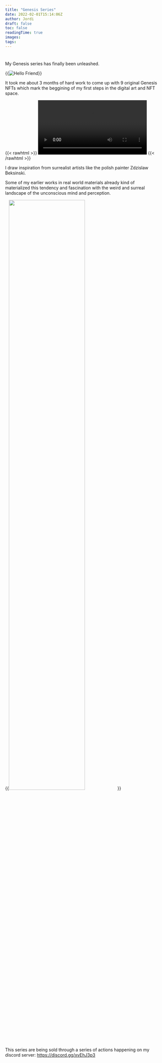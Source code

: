 ```yaml
---
title: "Genesis Series"
date: 2022-02-01T15:14:06Z
author: Jordi
draft: false
toc: false
readingTime: true
images:
tags: 
---
```



#  # 

My Genesis series has finally been unleashed.

{{<image src="https://storageapi.fleek.co/fc21e7e8-1daa-43d9-ab08-ff193f44a64e-bucket/Images/Imagens_testes/genesis.png" alt="Hello Friend" position="center" style="border-radius: 1px; " >}}

It took me about 3 months of hard work to come up with 9 original Genesis NFTs which mark the beggining of my first steps in the digital art and NFT space.

{{< rawhtml >}} 
<video width=70% controls autoplay>
    <source src="/videos/test2.mp4" type="video/mp4">
    bla bla. 
</video>
{{< /rawhtml >}}

I draw inspiration from surrealist artists like the polish painter Zdzislaw Beksinski.

Some of my earlier works in real world materials already kind of materialized this tendency and fascination with the weird and surreal landscape of the unconscious mind and perception. 

{{<image src="https://storageapi.fleek.co/fc21e7e8-1daa-43d9-ab08-ff193f44a64e-bucket/Images/Imagens_testes/weird_guy.jpg" position="left" style="border-radius: 0px; width: 70%" >}}

This series are being sold through a series of actions happening on my discord server:
https://discord.gg/xvEhJ3p3